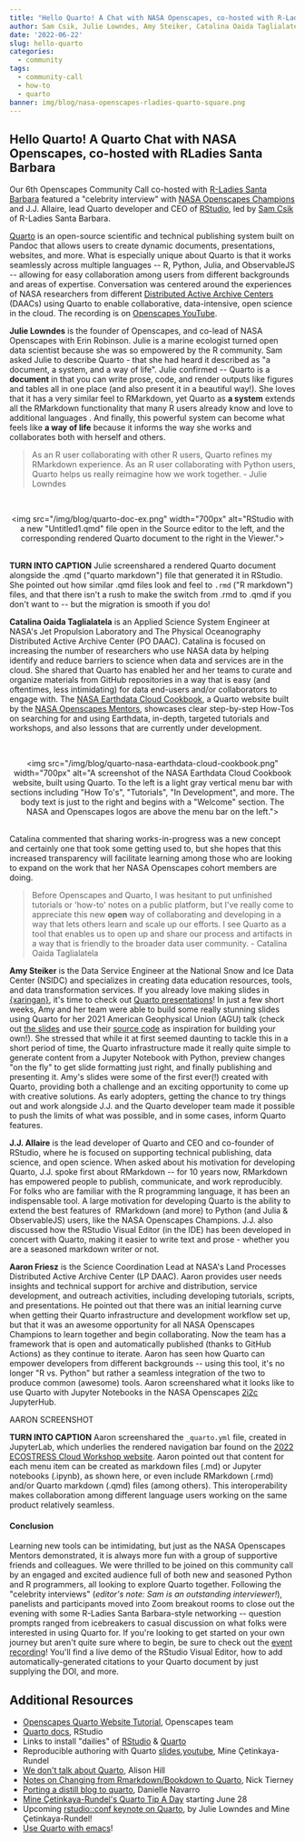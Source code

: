 ```yaml
---
title: "Hello Quarto! A Chat with NASA Openscapes, co-hosted with R-Ladies Santa Barbara"
author: Sam Csik, Julie Lowndes, Amy Steiker, Catalina Oaida Taglialatela, Aaron Friesz, J.J. Allaire, Erin Robinson, Stefanie Butland
date: '2022-06-22'
slug: hello-quarto
categories:
  - community
tags:
  - community-call
  - how-to
  - quarto
banner: img/blog/nasa-openscapes-rladies-quarto-square.png
---
```


## Hello Quarto! A Quarto Chat with NASA Openscapes, co-hosted with RLadies Santa Barbara

Our 6th Openscapes Community Call co-hosted with [R-Ladies Santa Barbara](https://twitter.com/RLadiesSB) featured a "celebrity interview" with [NASA Openscapes Champions](https://www.openscapes.org/blog/2022/05/12/nasa-2022-champions/) and J.J. Allaire, lead Quarto developer and CEO of [RStudio](https://www.rstudio.com/), led by [Sam Csik](https://samanthacsik.github.io/) of R-Ladies Santa Barbara.

[Quarto](https://quarto.org/) is an open-source scientific and technical publishing system built on Pandoc that allows users to create dynamic documents, presentations, websites, and more. What is especially unique about Quarto is that it works seamlessly across multiple languages \-- R, Python, Julia, and ObservableJS \-- allowing for easy collaboration among users from different backgrounds and areas of expertise. Conversation was centered around the experiences of NASA researchers from different [Distributed Active Archive Centers](https://nssdc.gsfc.nasa.gov/earth/daacs.html) (DAACs) using Quarto to enable collaborative, data-intensive, open science in the cloud. The recording is on [Openscapes YouTube](https://www.youtube.com/watch?v=azVAl343CIU).

**Julie Lowndes** is the founder of Openscapes, and co-lead of NASA Openscapes with Erin Robinson. Julie is a marine ecologist turned open data scientist because she was so empowered by the R community. Sam asked Julie to describe Quarto - that she had heard it described as "a document, a system, and a way of life". Julie confirmed \-- Quarto is a **document** in that you can write prose, code, and render outputs like figures and tables all in one place (and also present it in a beautiful way!). She loves that it has a very similar feel to RMarkdown, yet Quarto as **a system** extends all the RMarkdown functionality that many R users already know and love to additional languages . And finally, this powerful system can become what feels like **a way of life** because it informs the way she works and collaborates both with herself and others.

> As an R user collaborating with other R users, Quarto refines my RMarkdown experience. As an R user collaborating with Python users, Quarto helps us really reimagine how we work together. - Julie Lowndes

<br> <center> <a><img src="/img/blog/quarto-doc-ex.png" width="700px" alt="RStudio with a new "Untitled1.qmd" file open in the Source editor to the left, and the corresponding rendered Quarto document to the right in the Viewer."></a> </center> <br>

**TURN INTO CAPTION** Julie screenshared a rendered Quarto document alongside the .qmd ("quarto markdown") file that generated it in RStudio. She pointed out how similar .qmd files look and feel to `.rmd` ("R markdown") files, and that there isn't a rush to make the switch from .rmd to .qmd if you don't want to \-- but the migration is smooth if you do!

**Catalina Oaida Taglialatela** is an Applied Science System Engineer at NASA's Jet Propulsion Laboratory and The Physical Oceanography Distributed Active Archive Center (PO DAAC). Catalina is focused on increasing the number of researchers who use NASA data by helping identify and reduce barriers to science when data and services are in the cloud. She shared that Quarto has enabled her and her teams to curate and organize materials from GitHub repositories in a way that is easy (and oftentimes, less intimidating) for data end-users and/or collaborators to engage with. The [NASA Earthdata Cloud Cookbook](https://nasa-openscapes.github.io/earthdata-cloud-cookbook/), a Quarto website built by the [NASA Openscapes Mentors](https://nasa-openscapes.github.io/mentors.html), showcases clear step-by-step How-Tos on searching for and using Earthdata, in-depth, targeted tutorials and workshops, and also lessons that are currently under development.

<br> <center> <a><img src="/img/blog/quarto-nasa-earthdata-cloud-cookbook.png" width="700px" alt="A screenshot of the NASA Earthdata Cloud Cookbook website, built using Quarto. To the left is a light gray vertical menu bar with sections including "How To's", "Tutorials", "In Development", and more. The body text is just to the right and begins with a "Welcome" section. The NASA and Openscapes logos are above the menu bar on the left."></a> </center> <br>

Catalina commented that sharing works-in-progress was a new concept and certainly one that took some getting used to, but she hopes that this increased transparency will facilitate learning among those who are looking to expand on the work that her NASA Openscapes cohort members are doing.

> Before Openscapes and Quarto, I was hesitant to put unfinished tutorials or 'how-to' notes on a public platform, but I've really come to appreciate this new **open** way of collaborating and developing in a way that lets others learn and scale up our efforts. I see Quarto as a tool that enables us to open up and share our process and artifacts in a way that is friendly to the broader data user community. - Catalina Oaida Taglialatela

**Amy Steiker** is the Data Service Engineer at the National Snow and Ice Data Center (NSIDC) and specializes in creating data education resources, tools, and data transformation services. If you already love making slides in [{xaringan}](https://github.com/yihui/xaringan), it's time to check out [Quarto presentations](https://quarto.org/docs/presentations/)! In just a few short weeks, Amy and her team were able to build some really stunning slides using Quarto for her 2021 American Geophysical Union (AGU) talk (check out [the slides](https://nasa-openscapes.github.io/slides/Earthdata_Cloud__Open-Science-Tutorial#/title-slide) and use their [source code](https://github.com/NASA-Openscapes/slides) as inspiration for building your own!). She stressed that while it at first seemed daunting to tackle this in a short period of time, the Quarto infrastructure made it really quite simple to generate content from a Jupyter Notebook with Python, preview changes "on the fly" to get slide formatting just right, and finally publishing and presenting it. Amy's slides were some of the first ever(!) created with Quarto, providing both a challenge and an exciting opportunity to come up with creative solutions. As early adopters, getting the chance to try things out and work alongside J.J. and the Quarto developer team made it possible to push the limits of what was possible, and in some cases, inform Quarto features.

**J.J. Allaire** is the lead developer of Quarto and CEO and co-founder of RStudio, where he is focused on supporting technical publishing, data science, and open science. When asked about his motivation for developing Quarto, J.J. spoke first about RMarkdown \-- for 10 years now, RMarkdown has empowered people to publish, communicate, and work reproducibly. For folks who are familiar with the R programming language, it has been an indispensable tool. A large motivation for developing Quarto is the ability to extend the best features of  RMarkdown (and more) to Python (and Julia & ObservableJS) users, like the NASA Openscapes Champions. J.J. also discussed how the RStudio Visual Editor (in the IDE) has been developed in concert with Quarto, making it easier to write text and prose - whether you are a seasoned markdown writer or not.

**Aaron Friesz** is the Science Coordination Lead at NASA's Land Processes Distributed Active Archive Center (LP DAAC). Aaron provides user needs insights and technical support for archive and distribution, service development, and outreach activities, including developing tutorials, scripts, and presentations. He pointed out that there was an initial learning curve when getting their Quarto infrastructure and development workflow set up, but that it was an awesome opportunity for all NASA Openscapes Champions to learn together and begin collaborating. Now the team has a framework that is open and automatically published (thanks to GitHub Actions) as they continue to iterate. Aaron has seen how Quarto can empower developers from different backgrounds \-- using this tool, it's no longer "R vs. Python" but rather a seamless integration of the two to produce common (awesome) tools. Aaron screenshared what it looks like to use Quarto with Jupyter Notebooks in the NASA Openscapes [2i2c](https://2i2c.org/) JupyterHub.

AARON SCREENSHOT

**TURN INTO CAPTION** Aaron screenshared the `_quarto.yml` file, created in JupyterLab, which underlies the rendered navigation bar found on the [2022 ECOSTRESS Cloud Workshop website](https://nasa-openscapes.github.io/2022-ECOSTRESS-Cloud-Workshop/). Aaron pointed out that content for each menu item can be created as markdown files (.md) or Jupyter notebooks (.ipynb), as shown here, or even include RMarkdown (.rmd) and/or Quarto markdown (.qmd) files (among others). This interoperability makes collaboration among different language users working on the same product relatively seamless.

#### Conclusion

Learning new tools can be intimidating, but just as the NASA Openscapes Mentors demonstrated, it is always more fun with a group of supportive friends and colleagues. We were thrilled to be joined on this community call by an engaged and excited audience full of both new and seasoned Python and R programmers, all looking to explore Quarto together. Following the "celebrity interviews" (*editor's note: Sam is an outstanding interviewer!*), panelists and participants moved into Zoom breakout rooms to close out the evening with some R-Ladies Santa Barbara-style networking \-- question prompts ranged from icebreakers to casual discussion on what folks were interested in using Quarto for. If you're looking to get started on your own journey but aren't quite sure where to begin, be sure to check out the [event recording](https://www.youtube.com/watch?v=azVAl343CIU)! You'll find a live demo of the RStudio Visual Editor, how to add automatically-generated citations to your Quarto document by just supplying the DOI, and more.

## **Additional** Resources

-   [Openscapes Quarto Website Tutorial](https://openscapes.github.io/quarto-website-tutorial/), Openscapes team
-   [Quarto docs](https://quarto.org/), RStudio
-   Links to install "dailies" of [RStudio](https://dailies.rstudio.com/) & [Quarto](https://quarto.org/docs/get-started/)
-   Reproducible authoring with Quarto [slides](https://mine-cetinkaya-rundel.github.io/2022-repro-toronto/#/title-slide),[youtube](https://www.youtube.com/watch?v=6p4vOKS6Xls), Mine Çetinkaya-Rundel
-   [We don't talk about Quarto](https://www.apreshill.com/blog/2022-04-we-dont-talk-about-quarto/), Alison Hill
-   [Notes on Changing from Rmarkdown/Bookdown to Quarto](https://www.njtierney.com/post/2022/04/11/rmd-to-qmd/), Nick Tierney
-   [Porting a distill blog to quarto](https://blog.djnavarro.net/posts/2022-04-20_porting-to-quarto/), Danielle Navarro
-   [Mine Çetinkaya-Rundel's Quarto Tip A Day](https://mine-cetinkaya-rundel.github.io/quarto-tip-a-day/posts/01-side-by-side-tables) starting June 28
-   Upcoming [rstudio::conf keynote on Quarto](https://openscapes.github.io/events/posts/2022-07-25-rstudio-conf/), by Julie Lowndes and Mine Çetinkaya-Rundel!
-   [Use Quarto with emacs](https://github.com/quarto-dev/quarto-emacs)!
